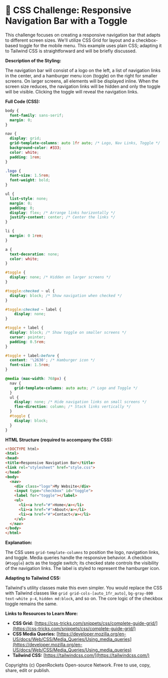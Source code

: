 # 🐞 CSS Challenge:  Responsive Navigation Bar with a Toggle


This challenge focuses on creating a responsive navigation bar that adapts to different screen sizes.  We'll utilize CSS Grid for layout and a checkbox-based toggle for the mobile menu.  This example uses plain CSS; adapting it to Tailwind CSS is straightforward and will be briefly discussed.


**Description of the Styling:**

The navigation bar will consist of a logo on the left, a list of navigation links in the center, and a hamburger menu icon (toggle) on the right for smaller screens. On larger screens, all elements will be displayed inline. When the screen size reduces, the navigation links will be hidden and only the toggle will be visible. Clicking the toggle will reveal the navigation links.


**Full Code (CSS):**

```css
body {
  font-family: sans-serif;
  margin: 0;
}

nav {
  display: grid;
  grid-template-columns: auto 1fr auto; /* Logo, Nav Links, Toggle */
  background-color: #333;
  color: white;
  padding: 1rem;
}

.logo {
  font-size: 1.5rem;
  font-weight: bold;
}

ul {
  list-style: none;
  margin: 0;
  padding: 0;
  display: flex; /* Arrange links horizontally */
  justify-content: center; /* Center the links */
}

li {
  margin: 0 1rem;
}

a {
  text-decoration: none;
  color: white;
}

#toggle {
  display: none; /* Hidden on larger screens */
}

#toggle:checked ~ ul {
  display: block; /* Show navigation when checked */
}

#toggle:checked ~ label {
    display: none;
}

#toggle + label {
  display: block; /* Show toggle on smaller screens */
  cursor: pointer;
  padding: 0.5rem;
}

#toggle + label:before {
  content: '\2630'; /* Hamburger icon */
  font-size: 1.5rem;
}

@media (max-width: 768px) {
  nav {
    grid-template-columns: auto auto; /* Logo and Toggle */
  }
  ul {
    display: none; /* Hide navigation links on small screens */
    flex-direction: column; /* Stack links vertically */
  }
  #toggle {
    display: block;
  }
}
```

**HTML Structure (required to accompany the CSS):**

```html
<!DOCTYPE html>
<html>
<head>
<title>Responsive Navigation Bar</title>
<link rel="stylesheet" href="style.css">
</head>
<body>
  <nav>
    <div class="logo">My Website</div>
    <input type="checkbox" id="toggle">
    <label for="toggle"></label>
    <ul>
      <li><a href="#">Home</a></li>
      <li><a href="#">About</a></li>
      <li><a href="#">Contact</a></li>
    </ul>
  </nav>
</body>
</html>

```


**Explanation:**

The CSS uses `grid-template-columns` to position the logo, navigation links, and toggle.  Media queries handle the responsive behavior.  A checkbox (`#toggle`) acts as the toggle switch; its checked state controls the visibility of the navigation links. The label is styled to represent the hamburger icon.


**Adapting to Tailwind CSS:**

Tailwind's utility classes make this even simpler. You would replace the CSS with Tailwind classes like `grid grid-cols-[auto_1fr_auto]`, `bg-gray-800 text-white p-4`, `hidden md:block`, and so on.  The core logic of the checkbox toggle remains the same.


**Links to Resources to Learn More:**

* **CSS Grid:** [https://css-tricks.com/snippets/css/complete-guide-grid/](https://css-tricks.com/snippets/css/complete-guide-grid/)
* **CSS Media Queries:** [https://developer.mozilla.org/en-US/docs/Web/CSS/Media_Queries/Using_media_queries](https://developer.mozilla.org/en-US/docs/Web/CSS/Media_Queries/Using_media_queries)
* **Tailwind CSS:** [https://tailwindcss.com/](https://tailwindcss.com/)



Copyrights (c) OpenRockets Open-source Network. Free to use, copy, share, edit or publish.

